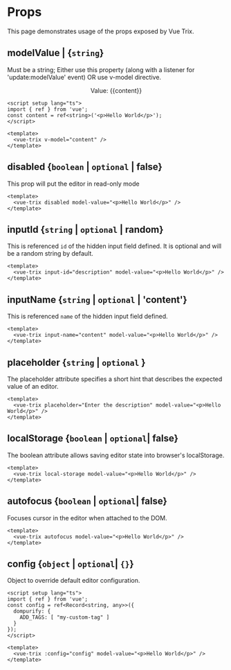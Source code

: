 # Props

This page demonstrates usage of the props exposed by Vue Trix.

## modelValue | {`string`}

Must be a string; Either use this property (along with a listener for 'update:modelValue' event) OR use v-model directive.

  <vue-trix v-model="content" />
  <div style="text-align:center; margin-top: 10px;">
    Value: {{content}}
  </div>

```vue:line-numbers
<script setup lang="ts">
import { ref } from 'vue';
const content = ref<string>('<p>Hello World</p>');
</script>

<template>
  <vue-trix v-model="content" />
</template>
```

## disabled {`boolean` | `optional` | false}

This prop will put the editor in read-only mode

  <vue-trix disabled /> 

```vue:line-numbers
<template>
  <vue-trix disabled model-value="<p>Hello World</p>" />
</template>
```

## inputId {`string` | `optional` | random}

This is referenced `id` of the hidden input field defined. 
It is optional and will be a random string by default.

  <vue-trix input-id="description" /> 

```vue:line-numbers
<template>
  <vue-trix input-id="description" model-value="<p>Hello World</p>" />
</template>
```

## inputName {`string` | `optional` | 'content'}

This is referenced `name` of the hidden input field defined.

  <vue-trix input-name="content" /> 

```vue:line-numbers
<template>
  <vue-trix input-name="content" model-value="<p>Hello World</p>" />
</template>
```

## placeholder {`string` | `optional` }

The placeholder attribute specifies a short hint that describes the expected value of an editor.

  <vue-trix placeholder="Enter the description" /> 

```vue:line-numbers
<template>
  <vue-trix placeholder="Enter the description" model-value="<p>Hello World</p>" />
</template>
```

## localStorage {`boolean` | `optional`| false}

The boolean attribute allows saving editor state into browser's localStorage.

  <vue-trix local-storage /> 

```vue:line-numbers
<template>
  <vue-trix local-storage model-value="<p>Hello World</p>" />
</template>
```

## autofocus {`boolean` | `optional`| false}

Focuses cursor in the editor when attached to the DOM.

  <vue-trix autofocus /> 

```vue:line-numbers
<template>
  <vue-trix autofocus model-value="<p>Hello World</p>" />
</template>
```

## config {`object` | `optional`| `{}`}

Object to override default editor configuration.

  <vue-trix :config="{}" /> 

```vue:line-numbers
<script setup lang="ts">
import { ref } from 'vue';
const config = ref<Record<string, any>>({
  dompurify: {
    ADD_TAGS: [ "my-custom-tag" ]
  }
});
</script>

<template>
  <vue-trix :config="config" model-value="<p>Hello World</p>" />
</template>
```
